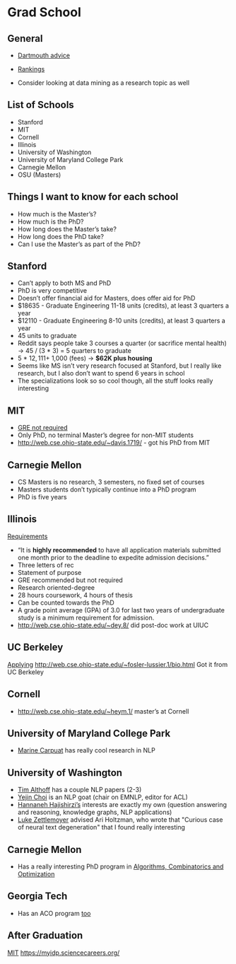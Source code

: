 # Grad School

## General
* [Dartmouth advice](https://web.cs.dartmouth.edu/undergraduate/graduate-school-advice)
* [Rankings](https://www.usnews.com/best-graduate-schools/top-science-schools/computer-science-rankings)

* Consider looking at data mining as a research topic as well

## List of Schools
* Stanford
* MIT
* Cornell
* Illinois
* University of Washington
* University of Maryland College Park
* Carnegie Mellon
* OSU (Masters)

## Things I want to know for each school
* How much is the Master’s?
* How much is the PhD?
* How long does the Master’s take?
* How long does the PhD take?
* Can I use the Master’s as part of the PhD?

## Stanford
* Can’t apply to both MS and PhD
* PhD is very competitive
* Doesn’t offer financial aid for Masters, does offer aid for PhD
* $18635 - Graduate Engineering 11-18 units (credits), at least 3 quarters a year
* $12110 - Graduate Engineering 8-10 units (credits), at least 3 quarters a year
* 45 units to graduate
* Reddit says people take 3 courses a quarter (or sacrifice mental health) -> 45 / (3 * 3) = 5 quarters to graduate
* 5 * $12,111 + ~$1,000 (fees) -> **$62K plus housing**
* Seems like MS isn’t very research focused at Stanford, but I really like research, but I also don’t want to spend 6 years in school
* The specializations look so so cool though, all the stuff looks really interesting

## MIT
* [GRE not required](https://gradadmissions.mit.edu/programs/eecs)
* Only PhD, no terminal Master’s degree for non-MIT students
* http://web.cse.ohio-state.edu/~davis.1719/ - got his PhD from MIT

## Carnegie Mellon
* CS Masters is no research, 3 semesters, no fixed set of courses
* Masters students don’t typically continue into a PhD program
* PhD is five years

## Illinois
[Requirements](https://cs.illinois.edu/admissions/graduate/applications-process-requirements)
* “It is **highly recommended** to have all application materials submitted one month prior to the deadline to expedite admission decisions.”
* Three letters of rec
* Statement of purpose
* GRE recommended but not required
* Research oriented-degree
* 28 hours coursework, 4 hours of thesis
* Can be counted towards the PhD
* A grade point average (GPA) of 3.0 for last two years of undergraduate study is a minimum requirement for admission.
* http://web.cse.ohio-state.edu/~dey.8/ did post-doc work at UIUC

## UC Berkeley
[Applying](https://grad.berkeley.edu/admissions/apply/)
http://web.cse.ohio-state.edu/~fosler-lussier.1/bio.html Got it from UC Berkeley

## Cornell
* http://web.cse.ohio-state.edu/~heym.1/ master’s at Cornell

## University of Maryland College Park
* [Marine Carpuat](http://www.cs.umd.edu/~marine/) has really cool research in NLP

## University of Washington
* [Tim Althoff](http://www.timalthoff.com/) has a couple NLP papers (2-3)
* [Yejin Choi](https://homes.cs.washington.edu/~yejin/) is an NLP goat (chair on EMNLP, editor for ACL)
* [Hannaneh Hajishirzi’s](https://homes.cs.washington.edu/~hannaneh/) interests are exactly my own (question answering and reasoning, knowledge graphs, NLP applications)
* [Luke Zettlemoyer](https://www.cs.washington.edu/people/faculty/lsz/) advised Ari Holtzman, who wrote that "Curious case of neural text degeneration" that I found really interesting

## Carnegie Mellon
* Has a really interesting PhD program in [Algorithms, Combinatorics and Optimization](http://aco.math.cmu.edu/index.html)

## Georgia Tech
* Has an ACO program [too](https://aco.gatech.edu/)

## After Graduation
[MIT](https://capd.mit.edu/resources/survey-data)
https://myidp.sciencecareers.org/